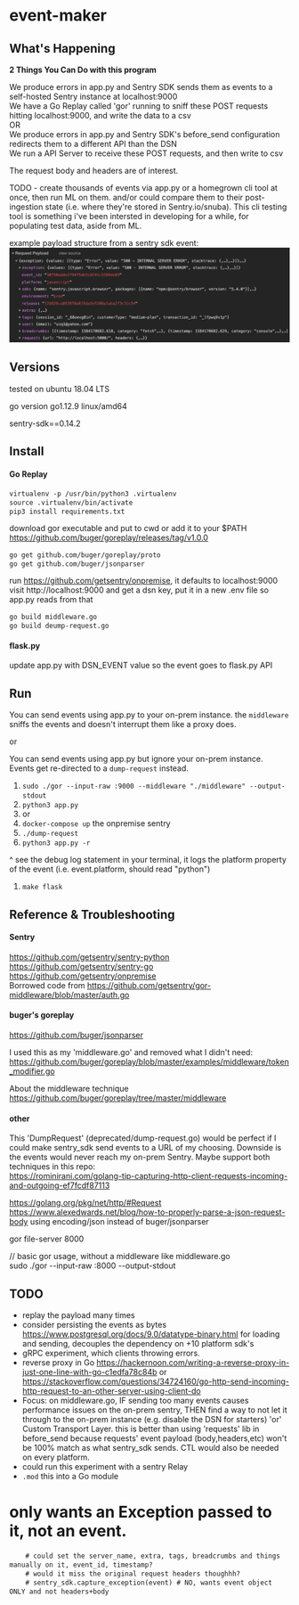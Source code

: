 # event-maker

## What's Happening

**2 Things You Can Do with this program**

We produce errors in app.py and Sentry SDK sends them as events to a self-hosted Sentry instance at localhost:9000  
We have a Go Replay called 'gor' running to sniff these POST requests hitting localhost:9000, and write the data to a csv  
OR  
We produce errors in app.py and Sentry SDK's before_send configuration redirects them to a different API than the DSN  
We run a API Server to receive these POST requests, and then write to csv  

The request body and headers are of interest.

TODO - create thousands of events via app.py or a homegrown cli tool at once, then run ML on them. and/or could compare them to their post-ingestion state (i.e. where they're stored in Sentry.io/snuba). This cli testing tool is something i've been intersted in developing for a while, for populating test data, aside from ML.  

example payload structure from a sentry sdk event:  
![payload-structure](./img/payload-structure.png)

## Versions
tested on ubuntu 18.04 LTS

go version go1.12.9 linux/amd64

sentry-sdk==0.14.2

## Install
#### Go Replay
```
virtualenv -p /usr/bin/python3 .virtualenv  
source .virtualenv/bin/activate  
pip3 install requirements.txt
```

download gor executable and put to cwd or add it to your $PATH  
https://github.com/buger/goreplay/releases/tag/v1.0.0

```
go get github.com/buger/goreplay/proto  
go get github.com/buger/jsonparser
```

run https://github.com/getsentry/onpremise, it defaults to localhost:9000
visit http://localhost:9000 and get a dsn key, put it in a new .env file so app.py reads from that

```
go build middleware.go
go build deump-request.go
```

#### flask.py
update app.py with DSN_EVENT value so the event goes to flask.py API

## Run
You can send events using app.py to your on-prem instance. the `middleware` sniffs the events and doesn't interrupt them like a proxy does. 

or  

You can send events using app.py but ignore your on-prem instance. Events get re-directed to a `dump-request` instead.  

1. `sudo ./gor --input-raw :9000 --middleware "./middleware" --output-stdout`
2. `python3 app.py`
3. or
5. `docker-compose up` the onpremise sentry 
6. `./dump-request`
7. `python3 app.py -r`

^ see the debug log statement in your terminal, it logs the platform property of the event (i.e. event.platform, should read "python")  

1. `make flask`

## Reference & Troubleshooting

#### Sentry
https://github.com/getsentry/sentry-python  
https://github.com/getsentry/sentry-go  
https://github.com/getsentry/onpremise  
Borrowed code from https://github.com/getsentry/gor-middleware/blob/master/auth.go

#### buger's goreplay
https://github.com/buger/jsonparser

I used this as my 'middleware.go' and removed what I didn't need:  
https://github.com/buger/goreplay/blob/master/examples/middleware/token_modifier.go

About the middleware technique  
https://github.com/buger/goreplay/tree/master/middleware

#### other
This 'DumpRequest' (deprecated/dump-request.go) would be perfect if I could make sentry_sdk send events to a URL of my choosing. Downside is the events would never reach my on-prem Sentry. Maybe support both techniques in this repo:  
https://rominirani.com/golang-tip-capturing-http-client-requests-incoming-and-outgoing-ef7fcdf87113

https://golang.org/pkg/net/http/#Request  
https://www.alexedwards.net/blog/how-to-properly-parse-a-json-request-body using encoding/json instead of buger/jsonparser  

gor file-server 8000

// basic gor usage, without a middleware like middleware.go  
sudo ./gor --input-raw :8000 --output-stdout

## TODO
- replay the payload many times
- consider persisting the events as bytes https://www.postgresql.org/docs/9.0/datatype-binary.html for loading and sending, decouples the dependency on +10 platform sdk's
- gRPC experiment, which clients throwing errors.
- reverse proxy in Go https://hackernoon.com/writing-a-reverse-proxy-in-just-one-line-with-go-c1edfa78c84b or https://stackoverflow.com/questions/34724160/go-http-send-incoming-http-request-to-an-other-server-using-client-do
- Focus: on middleware.go, IF sending too many events causes performance issues on the on-prem sentry, THEN find a way to not let it through to the on-prem instance (e.g. disable the DSN for starters) 'or' Custom Transport Layer. this is better than using 'requests' lib in before_send because requests' event payload (body,headers,etc) won't be 100% match as what sentry_sdk sends. CTL would also be needed on every platform.
- could run this experiment with a sentry Relay
- `.mod` this into a Go module


# only wants an Exception passed to it, not an event.
        # could set the server_name, extra, tags, breadcrumbs and things manually on it, event_id, timestamp?
        # would it miss the original request headers thoughhh?
        # sentry_sdk.capture_exception(event) # NO, wants event object ONLY and not headers+body